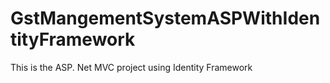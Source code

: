 # GstMangementSystemASPWithIdentityFramework
This is the ASP. Net MVC project using Identity Framework
